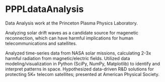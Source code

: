 # PPPLdataAnalysis

Data Analysis work at the Princeton Plasma Physics Laboratory.

Analyzing solar drift waves as a candidate source for magenetic reconnection, which can have harmful implications for human telecommunications and satellites.

Analyzed time-series data from NASA solar missions, calculating 2-3x harmful radiation from magnetic/electric fields.
Utilized data modeling/visualization in Python (SciPy, NumPy, Matplotlib) to identify and interpret patterns in space. 
Hypothesized data-driven R&D solutions for protecting 5K+ telecom satellites; presented at American Physical Society.
